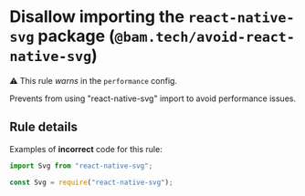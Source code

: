 # Disallow importing the `react-native-svg` package (`@bam.tech/avoid-react-native-svg`)

⚠️ This rule _warns_ in the `performance` config.

<!-- end auto-generated rule header -->

Prevents from using "react-native-svg" import to avoid performance issues.

## Rule details

Examples of **incorrect** code for this rule:

```jsx
import Svg from "react-native-svg";
```

```jsx
const Svg = require("react-native-svg");
```
